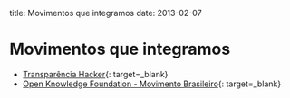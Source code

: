 title: Movimentos que integramos
date: 2013-02-07

Movimentos que integramos
=========================

 * [Transparência Hacker](http://thacker.com.br/){: target=_blank}
 * [Open Knowledge Foundation - Movimento Brasileiro](http://br.okfn.org/){: target=_blank}
